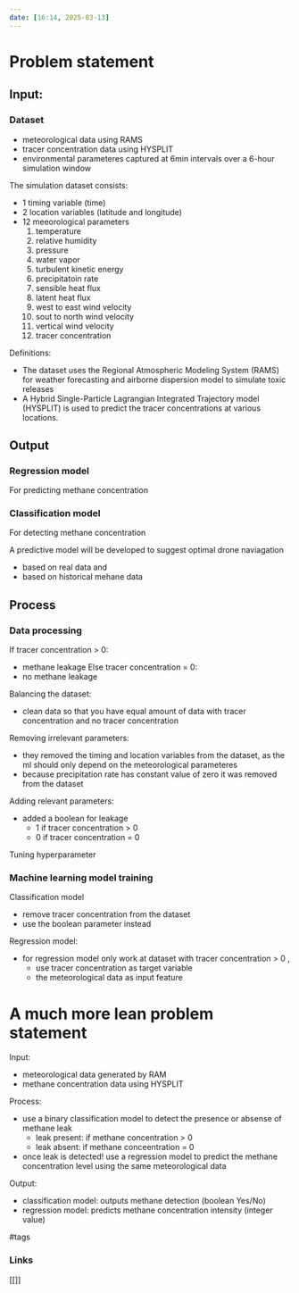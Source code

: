 ```yaml
---
date: [16:14, 2025-03-13]
---
```


# Problem statement

## Input: 

### Dataset
- meteorological data using RAMS
- tracer concentration data using HYSPLIT
- environmental parameteres captured at 6min intervals over a 6-hour simulation window

The simulation dataset consists:
- 1 timing variable (time)
- 2 location variables (latitude and longitude)
- 12 meeorological parameters
    1. temperature 
    2. relative humidity 
    3. pressure 
    4. water vapor 
    5. turbulent kinetic energy 
    6. precipitatoin rate 
    7. sensible heat flux 
    8. latent heat flux 
    9. west to east wind velocity 
    10. sout to north wind velocity 
    11. vertical wind velocity 
    12. tracer concentration

Definitions: 
- The dataset uses the Regional Atmospheric Modeling System (RAMS) for weather forecasting and airborne dispersion model to simulate toxic releases
- A Hybrid Single-Particle Lagrangian Integrated Trajectory model (HYSPLIT) is used to predict the tracer concentrations at various locations.


## Output

### Regression model
For predicting methane concentration

### Classification model
For detecting methane concentration

A predictive model will be developed to suggest optimal drone naviagation
- based on real data and 
- based on historical  mehane data

## Process

### Data processing
If tracer concentration > 0: 
- methane leakage
Else tracer concentration = 0: 
- no methane leakage

Balancing the dataset:
- clean data so that you have equal amount of data with tracer concentration and no tracer concentration
    
Removing irrelevant parameters:
- they removed the timing and location variables from the dataset, as the ml should only depend  on the meteorological parameteres
- because precipitation rate has constant value of zero it was removed from the dataset

Adding relevant parameters:
- added a boolean for leakage
    - 1 if tracer concentration > 0
    - 0 if tracer concentration = 0

Tuning hyperparameter

### Machine learning model training
Classification model
- remove tracer concentration from the dataset
- use the boolean parameter instead

Regression model:
- for regression model only work at dataset with tracer concentration > 0 ,
    - use tracer concentration as target variable
    - the meteorological data as input feature


# A much more lean problem statement 

Input: 
- meteorological data generated by RAM 
- methane concentration data using HYSPLIT

Process: 
- use a binary classification model to detect the presence or absense of methane leak 
    - leak present: if methane concentration > 0 
    - leak absent: if methane conceentration = 0
- once leak is detected! use a regression model to predict the methane concentration level using the same meteorological data

Output: 
- classification model: outputs methane detection (boolean Yes/No) 
- regression model: predicts methane concentration intensity (integer value)

#tags

### Links
[[]]

